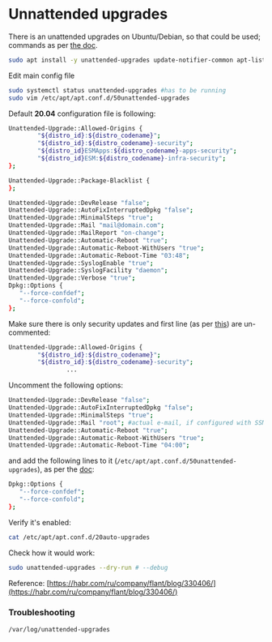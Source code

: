 # Unnattended upgrades

There is an unattended upgrades on Ubuntu/Debian, so that could be used; commands as per [the doc](https://linoxide.com/enable-automatic-updates-on-ubuntu-20-04/).

```bash
sudo apt install -y unattended-upgrades update-notifier-common apt-listchanges

```

Edit main config file

```bash
sudo systemctl status unattended-upgrades #has to be running
sudo vim /etc/apt/apt.conf.d/50unattended-upgrades
```

Default **20.04** configuration file is following:

```bash
Unattended-Upgrade::Allowed-Origins {
        "${distro_id}:${distro_codename}";
        "${distro_id}:${distro_codename}-security";
        "${distro_id}ESMApps:${distro_codename}-apps-security";
        "${distro_id}ESM:${distro_codename}-infra-security";
};

Unattended-Upgrade::Package-Blacklist {
};

Unattended-Upgrade::DevRelease "false";
Unattended-Upgrade::AutoFixInterruptedDpkg "false";
Unattended-Upgrade::MinimalSteps "true";
Unattended-Upgrade::Mail "mail@domain.com";
Unattended-Upgrade::MailReport "on-change";
Unattended-Upgrade::Automatic-Reboot "true";
Unattended-Upgrade::Automatic-Reboot-WithUsers "true";
Unattended-Upgrade::Automatic-Reboot-Time "03:48";
Unattended-Upgrade::SyslogEnable "true";
Unattended-Upgrade::SyslogFacility "daemon";
Unattended-Upgrade::Verbose "true";
Dpkg::Options {
   "--force-confdef";
   "--force-confold";
};
```

Make sure there is only security updates and first line (as per [this](https://askubuntu.com/questions/877999/what-is-the-meaning-of-the-different-unattended-upgradeallowed-origins)) are un-commented:

 

```bash
Unattended-Upgrade::Allowed-Origins {
        "${distro_id}:${distro_codename}";
        "${distro_id}:${distro_codename}-security";
				...
```

Uncomment the following options:

```bash
Unattended-Upgrade::DevRelease "false";
Unattended-Upgrade::AutoFixInterruptedDpkg "false";
Unattended-Upgrade::MinimalSteps "true";
Unattended-Upgrade::Mail "root"; #actual e-mail, if configured with SSMTP
Unattended-Upgrade::Automatic-Reboot "true";
Unattended-Upgrade::Automatic-Reboot-WithUsers "true";
Unattended-Upgrade::Automatic-Reboot-Time "04:00";
```

and add the following lines to it (`/etc/apt/apt.conf.d/50unattended-upgrades`), as per the [doc](https://unix.stackexchange.com/questions/138751/unattended-upgrades-and-modified-configuration-files):

```bash
Dpkg::Options {
   "--force-confdef";
   "--force-confold";
};
```

Verify it's enabled:

```bash
cat /etc/apt/apt.conf.d/20auto-upgrades
```

Check how it would work:

```bash
sudo unattended-upgrades --dry-run # --debug
```

Reference: [https://habr.com/ru/company/flant/blog/330406/](https://habr.com/ru/company/flant/blog/330406/)

### Troubleshooting

```bash
/var/log/unattended-upgrades
```